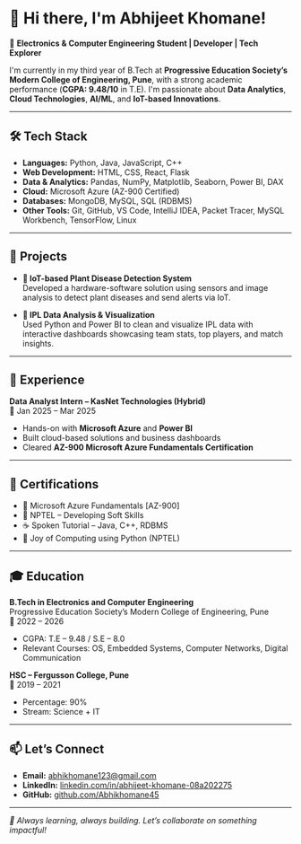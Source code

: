 # 👋 Hi there, I'm Abhijeet Khomane!

🚀 **Electronics & Computer Engineering Student | Developer | Tech Explorer**

I'm currently in my third year of B.Tech at **Progressive Education Society’s Modern College of Engineering, Pune**, with a strong academic performance (**CGPA: 9.48/10** in T.E). I'm passionate about **Data Analytics**, **Cloud Technologies**, **AI/ML**, and **IoT-based Innovations**.

---

## 🛠️ Tech Stack

- **Languages:** Python, Java, JavaScript, C++
- **Web Development:** HTML, CSS, React, Flask
- **Data & Analytics:** Pandas, NumPy, Matplotlib, Seaborn, Power BI, DAX
- **Cloud:** Microsoft Azure (AZ-900 Certified)
- **Databases:** MongoDB, MySQL, SQL (RDBMS)
- **Other Tools:** Git, GitHub, VS Code, IntelliJ IDEA, Packet Tracer, MySQL Workbench, TensorFlow, Linux

---

## 📌 Projects

- **🌿 IoT-based Plant Disease Detection System**  
  Developed a hardware-software solution using sensors and image analysis to detect plant diseases and send alerts via IoT.

- **🏏 IPL Data Analysis & Visualization**  
  Used Python and Power BI to clean and visualize IPL data with interactive dashboards showcasing team stats, top players, and match insights.

---

## 💼 Experience

**Data Analyst Intern – KasNet Technologies (Hybrid)**  
📆 Jan 2025 – Mar 2025  
- Hands-on with **Microsoft Azure** and **Power BI**
- Built cloud-based solutions and business dashboards
- Cleared **AZ-900 Microsoft Azure Fundamentals Certification**

---

## 📜 Certifications

- 🧠 Microsoft Azure Fundamentals [AZ-900]
- 💬 NPTEL – Developing Soft Skills
- ☕ Spoken Tutorial – Java, C++, RDBMS
- 🐍 Joy of Computing using Python (NPTEL)

---

## 🎓 Education

**B.Tech in Electronics and Computer Engineering**  
Progressive Education Society’s Modern College of Engineering, Pune  
📅 2022 – 2026  
- CGPA: T.E – 9.48 / S.E – 8.0  
- Relevant Courses: OS, Embedded Systems, Computer Networks, Digital Communication

**HSC – Fergusson College, Pune**  
📅 2019 – 2021  
- Percentage: 90%  
- Stream: Science + IT

---

## 📫 Let’s Connect

- **Email:** [abhikhomane123@gmail.com](mailto:abhikhomane123@gmail.com)  
- **LinkedIn:** [linkedin.com/in/abhijeet-khomane-08a202275](https://www.linkedin.com/in/abhijeet-khomane-08a202275/)  
- **GitHub:** [github.com/Abhikhomane45](https://github.com/Abhikhomane45)

---

_🎯 Always learning, always building. Let’s collaborate on something impactful!_
